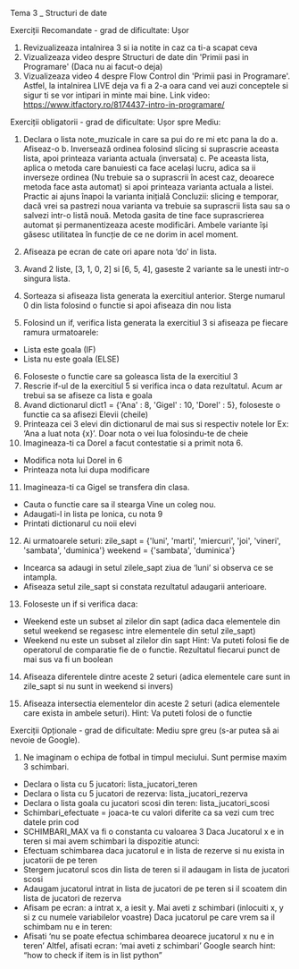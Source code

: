 Tema 3 _ Structuri de date

Exerciții Recomandate - grad de dificultate: Ușor
1. Revizualizeaza intalnirea 3 si ia notite in caz ca ti-a scapat ceva
2. Vizualizeaza video despre Structuri de date din 'Primii pasi in Programare' (Daca nu ai
facut-o deja)
3. Vizualizeaza video 4 despre Flow Control din 'Primii pasi in Programare'. Astfel, la
intalnirea LIVE deja va fi a 2-a oara cand vei auzi conceptele si sigur ti se vor intipari in
minte mai bine. Link video: https://www.itfactory.ro/8174437-intro-in-programare/

Exerciții obligatorii - grad de dificultate: Ușor spre
Mediu:

1. Declara o lista note_muzicale in care sa pui do re mi etc pana la do
a. Afiseaz-o
b. Inversează ordinea folosind slicing si suprascrie aceasta lista, apoi printeaza
varianta actuala (inversata)
c. Pe aceasta lista, aplica o metoda care banuiesti ca face același lucru, adica sa ii
inverseze ordinea (Nu trebuie sa o suprascrii în acest caz, deoarece metoda face
asta automat) si apoi printeaza varianta actuala a listei. Practic ai ajuns înapoi la
varianta inițială
Concluzii: slicing e temporar, dacă vrei sa pastrezi noua varianta va trebuie sa
suprascrii lista sau sa o salvezi intr-o listă nouă. Metoda gasita de tine face
suprascrierea automat și permanentizeaza aceste modificări. Ambele variante își
găsesc utilitatea în funcție de ce ne dorim in acel moment.

2. Afiseaza pe ecran de cate ori apare nota ‘do’ in lista.
3. Avand 2 liste, [3, 1, 0, 2] si [6, 5, 4], gaseste 2 variante sa le unesti intr-o singura lista.
4. Sorteaza si afiseaza lista generata la exercitiul anterior. Sterge numarul 0 din lista
folosind o functie si apoi afiseaza din nou lista

5. Folosind un if, verifica lista generata la exercitiul 3 si afiseaza pe fiecare ramura
urmatoarele:
- Lista este goala (IF)
- Lista nu este goala (ELSE)
6. Foloseste o functie care sa goleasca lista de la exercitiul 3
7. Rescrie if-ul de la exercitiul 5 si verifica inca o data rezultatul. Acum ar trebui sa se
afiseze ca lista e goala
8. Avand dictionarul dict1 = {'Ana' : 8, 'Gigel' : 10, 'Dorel' : 5}, foloseste o functie ca sa
afisezi Elevii (cheile)
9. Printeaza cei 3 elevi din dictionarul de mai sus si respectiv notele lor
Ex: ‘Ana a luat nota {x}’.
Doar nota o vei lua folosindu-te de cheie
10. Imagineaza-ti ca Dorel a facut contestatie si a primit nota 6.
- Modifica nota lui Dorel in 6
- Printeaza nota lui dupa modificare
11. Imagineaza-ti ca Gigel se transfera din clasa.
- Cauta o functie care sa il stearga
Vine un coleg nou.
- Adaugati-l in lista pe Ionica, cu nota 9
- Printati dictionarul cu noii elevi
12. Ai urmatoarele seturi:
zile_sapt = {'luni', 'marti', 'miercuri', 'joi', 'vineri', 'sambata', 'duminica'}
weekend = {'sambata', 'duminica'}
- Incearca sa adaugi in setul zilele_sapt ziua de ‘luni’ si observa ce se intampla.
- Afiseaza setul zile_sapt si constata rezultatul adaugarii anterioare.
13. Foloseste un if si verifica daca:
- Weekend este un subset al zilelor din sapt (adica daca elementele din setul weekend se
regasesc intre elementele din setul zile_sapt)
- Weekend nu este un subset al zilelor din sapt
Hint: Va puteti folosi fie de operatorul de comparatie fie de o functie. Rezultatul fiecarui
punct de mai sus va fi un boolean

14. Afiseaza diferentele dintre aceste 2 seturi (adica elementele care sunt in zile_sapt si nu
sunt in weekend si invers)

15. Afiseaza intersectia elementelor din aceste 2 seturi (adica elementele care exista in
ambele seturi). Hint: Va puteti folosi de o functie

Exerciții Opționale - grad de dificultate: Mediu spre
greu (s-ar putea să ai nevoie de Google).

1. Ne imaginam o echipa de fotbal in timpul meciului. Sunt permise maxim 3 schimbari.
- Declara o lista cu 5 jucatori: lista_jucatori_teren
- Declara o lista cu 5 jucatori de rezerva: lista_jucatori_rezerva
- Declara o lista goala cu jucatori scosi din teren: lista_jucatori_scosi
- Schimbari_efectuate = joaca-te cu valori diferite ca sa vezi cum trec datele prin cod
- SCHIMBARI_MAX va fi o constanta cu valoarea 3
Daca Jucatorul x e in teren si mai avem schimbari la dispozitie atunci:
- Efectuam schimbarea daca jucatorul e in lista de rezerve si nu exista in jucatorii de pe
teren
- Stergem jucatorul scos din lista de teren si il adaugam in lista de jucatori scosi
- Adaugam jucatorul intrat in lista de jucatori de pe teren si il scoatem din lista de jucatori
de rezerva
- Afisam pe ecran: a intrat x, a iesit y. Mai aveti z schimbari (inlocuiti x, y si z cu numele
variabilelor voastre)
Daca jucatorul pe care vrem sa il schimbam nu e in teren:
- Afisati ‘nu se poate efectua schimbarea deoarece jucatorul x nu e in teren’
Altfel, afisati ecran: ‘mai aveti z schimbari’
Google search hint: “how to check if item is in list python”